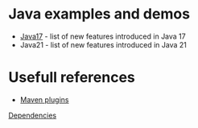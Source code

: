 # Java examples and demos
* [Java17](https://github.com/ebd622/java-samples/tree/main/java17) - list of new features introduced in Java 17
* Java21 - list of new features introduced in Java 21

# Usefull references
* [Maven plugins](https://maven.apache.org/plugins/)


[Dependencies](https://mvnrepository.com)
